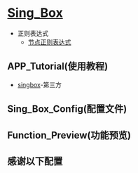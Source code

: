 # [Sing_Box](https://github.com/SagerNet/sing-box)
- 正则表达式
  - [节点正则表达式](https://github.com/LaolunsiG/XiaoE_PCR/blob/main/Config_File/%E8%8A%82%E7%82%B9%E7%9A%84%E6%AD%A3%E5%88%99%E8%A1%A8%E8%BE%BE%E5%BC%8F.md)

## APP_Tutorial(使用教程) 
- [singbox](https://singbox.win/)-第三方

## Sing_Box_Config(配置文件)

## Function_Preview(功能预览)

## 感谢以下配置
